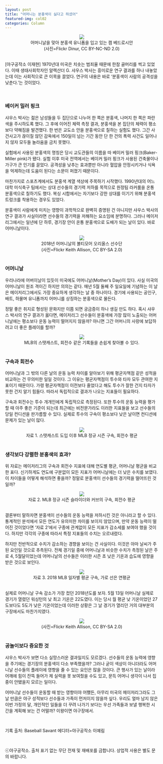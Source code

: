 ```yaml
---
layout: post
title: "어머니는 분홍색이 싫다고 하셨어"
featured-img: col02
categories: Column
---
```


<center>
<img src="https://user-images.githubusercontent.com/46837834/58974641-cd28f580-87fd-11e9-8502-0224d0d1d1ef.jpg">
</center>
<center>어머니날을 맞아 분홍색 유니폼을 입고 있는 캠 베드로시안</center>
<center>(사진=Flickr Dinur, CC BY-NC-ND 2.0)</center>
<br>

[야구공작소 이재현] 1970년대 미국은 치솟는 범죄율 때문에 한참 골머리를 썩고 있었다. 이때 생태사회학자인 알렉산더 G. 샤우스 박사는 흥미로운 연구 결과를 하나 내놓았는데 이는 사회적으로 큰 이목을 끌었다. 연구의 내용은 바로 ‘분홍색이 사람의 공격성을 낮춘다.’는 것이었다.

<br>

### 베이커 밀러 핑크
샤우스 박사는 젊은 남성들을 두 집단으로 나누어 한 쪽은 분홍색, 나머지 한 쪽은 파란색을 주시하도록 했다. 그 후에 이어진 체력 측정 결과, 분홍색을 본 집단의 체력이 평소보다 약해짐을 발견했다. 한 번은 교도소 안을 분홍색으로 칠하는 실험도 했다. 그간 사건사고가 끊이질 않던 감옥에서 150일이 넘는 기간 동안 단 한 건의 폭력 사건도 일어나지 않자 모두들 놀라움을 금치 못했다.

실험에서 사용된 분홍색의 명칭은 당시 교도관들의 이름을 따 베이커 밀러 핑크(Baker-Miller pink)가 됐다. 실험 이후 미국 전역에서는 베이커 밀러 핑크가 사용된 건축물이나 가구가 큰 인기를 끌었다. 공격성을 낮추는 효과뿐만 아니라 혈압을 안정시키거나 식욕을 억제하는데 도움이 된다는 소문이 퍼졌기 때문이다.

마찬가지로 스포츠계에서도 분홍색 계열 색상에 주목하기 시작했다. 1990년대의 어느 대학 미식축구 팀에서는 상대 선수들의 경기력 저하를 목적으로 원정팀 라커룸을 온통 분홍색으로 칠하기도 했다. 복싱 시합에서는 자기보다 강한 상대를 이기기 위해 분홍색 트렁크를 착용하는 경우도 있었다.

분홍색이 사람에게 미치는 영향이 과학적으로 완벽히 증명된 건 아니지만 샤우스 박사의 연구 결과가 사실이라면 선수들의 경기력을 저해하는 요소임에 분명하다. 그러나 메이저리그에서는 일년에 단 하루, 경기장 안이 온통 분홍색으로 도배가 되는 날이 있다. 바로 어머니날이다.

<center>
<img src="https://user-images.githubusercontent.com/46837834/58974643-cd28f580-87fd-11e9-85b1-bd880d457eba.jpg">
</center>
<center>2018년 어머니날의 볼티모어 오리올스 선수단</center>
<center>(사진=Flickr Keith Allison, CC BY-SA 2.0)</center>
<br>

### 어머니날
우리나라에 어버이날이 있듯이 미국에도 어머니날(Mother’s Day)이 있다. 사실 미국의 어머니날이 원조 격이긴 하지만 의의는 같다. 매년 5월 둘째 주 일요일에 기념하는 이 날은 메이저리그에서도 가장 중요하게 생각하는 날 중 하나이다. 경기에 사용되는 공인구, 배트, 하물며 유니폼까지 어머니를 상징하는 분홍색으로 물든다.

정말 좋은 취지로 형성된 문화지만 이쯤 되면 궁금증이 하나 생길 만도 하다. 혹시 샤우스 박사의 연구 결과가 옳다면, 메이저리그 선수들이 분홍색에 가장 많이 노출되는 어머니날에는 평소보다 운동 능력이 떨어지지 않을까? 아니면 그간 어머니의 사랑에 보답하려고 더 좋은 플레이를 할까?

<center>
<img src="https://user-images.githubusercontent.com/46837834/58974644-cd28f580-87fd-11e9-9e60-d9ed4cec390b.png">
</center>
<center>MLB의 스탯캐스트, 회전수 같은 기록들을 손쉽게 찾아볼 수 있다.</center>
<br>

### 구속과 회전수
어머니날과 그 밖의 다른 날의 운동 능력 차이를 알아보기 위해 평균자책점 같은 성적을 비교하는 건 무의미한 일일 것이다. 그 이유는 평균자책점이 투수와 타자 모두 관여한 지표이기 때문이다. 가령 평균자책점이 이전보다 줄었다고 해도 투수가 잘한 건지 타자가 못한 건지 알기 힘들다. 따라서 독립적으로 결과가 나오는 지표들이 필요하다.

구속과 회전수는 투수 개개인에게 독립적으로 측정된다. 또한 투수의 운동 능력을 평가할 때 아주 좋은 기준이 되는데 최근에는 비전문가라도 이러한 지표들을 보고 선수들의 당일 컨디션을 판가름할 수 있다. 실제로 투수의 구속이 평소보다 낮은 날이면 컨디션에 문제가 있는 날이 많다.

<center>
<img src="https://user-images.githubusercontent.com/46837834/58974646-cdc18c00-87fd-11e9-8060-594846e869b3.png">
</center>
<center>자료 1. 스탯캐스트 도입 이후 MLB 정규 시즌 구속, 회전수 평균</center>
<br>

### 생각보다 강렬한 분홍색의 효과?
위 자료는 메이저리그의 구속과 회전수 지표에 대해 연도별 평균, 어머니날 평균을 비교한 표다. 신기하게도 연도에 구분없이 모든 지표가 어머니날에는 더 낮은 수치를 보였다. 이 차이들을 어떻게 해석하면 좋을까? 정말로 분홍색이 선수들의 경기력을 떨어뜨린 것일까?

<center>
<img src="https://user-images.githubusercontent.com/46837834/58974647-cdc18c00-87fd-11e9-8fbe-2f00b61106fe.png">
</center>
<center>자료 2. MLB 정규 시즌 슬라이더와 커브의 구속, 회전수 평균</center>
<br>

결론부터 말하자면 분홍색이 선수들의 운동 능력을 저하시킨 것은 아니라고 할 수 있다. 통계적인 분석에서 모든 연도가 유의미한 차이를 보이지 않았으며, 만약 운동 능력이 떨어진 것이었다면 ‘자료 2’에서 구종에 관계없이 모든 지표가 감소세를 보여야 했을 것이다. 하지만 각각의 구종에 따라서 특정 지표들의 수치는 오르내렸다.

하지만 전반적으로 수치가 감소하는 경향을 보이는 건 사실이다. 이것은 아마 날씨가 주된 요인일 것으로 추측된다. 전체 경기일 중에 어머니날과 비슷한 수치가 측정된 날은 주로 4, 5월달이었는데 어머니날의 선수들은 이러한 시즌 초 낮은 기온과 습도에 영향을 받은 것으로 보인다.

<center>
<img src="https://user-images.githubusercontent.com/46837834/58974648-ce5a2280-87fd-11e9-9e96-0d9ee958a44c.png">
</center>
<center>자료 3. 2018 MLB 일자별 평균 구속, 가로 선은 연평균</center>
<br>

실제로 어머니날 구속 감소가 가장 컸던 2018년도를 보자. 5월 13일 어머니날 실제로 경기가 열렸던 워싱턴의 낮 최고 기온은 22도였다. 이는 당시 월 평균 낮 기온이었던 27도보다도 5도가 낮은 기온이었는데 이러한 상황은 그 날 경기가 열리던 거의 대부분의 구장에서도 마찬가지였다.

<center>
<img src="https://user-images.githubusercontent.com/46837834/58974650-ce5a2280-87fd-11e9-9462-2932fec334cc.jpg">
</center>
<center>(사진=Flickr Keith Allison, CC BY-SA 2.0)</center>
<br>

### 공놀이보다 중요한 것
샤우스 박사가 보면 다소 실망스러운 결과일지도 모르겠다. 선수들의 운동 능력에 영향을 주기에는 경기장의 분홍색이 다소 부족했을까? 그러나 굳이 색상이 아니더라도 어머니날 선수들의 플레이에 영향을 줄 수 있는 요인은 많을 것이다. 큰 행사가 있는 날이라 어깨에 힘이 잔뜩 들어가 제 실력을 못 보여줬을 수도 있고, 문득 어머니 생각이 나서 집중이 안됐을지 모르는 일이다.

어머니날 선수들이 운동할 때 받는 영향이야 어쨌든, 아무리 미국의 메이저리그라도 그 날 만큼은 야구 성적보다 선수들과 가족이 먼저이지 않을까 싶다. 우리도 얼마 남지 않은 이번 가정의 달, 개인적인 일들을 더 꾸려 나가기 보다는 우선 가족들과 보낼 행복한 시간을 계획해 보는 건 어떨까? 이왕이면 야구장에서.

<br>

기록 출처: Baseball Savant
에디터=야구공작소 이예림

<br>

ⓒ야구공작소. 출처 표기 없는 무단 전재 및 재배포를 금합니다. 상업적 사용은 별도 문의 바랍니다.

